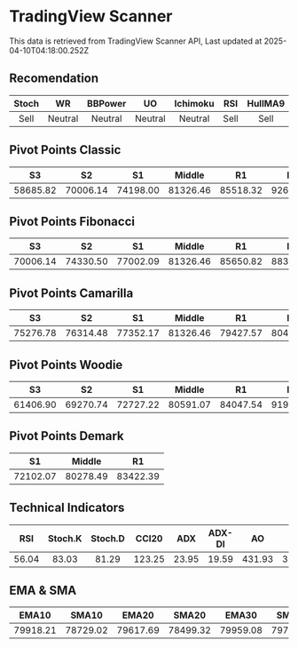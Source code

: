 # TradingView Scanner
This data is retrieved from TradingView Scanner API, Last updated at 2025-04-10T04:18:00.252Z

## Recomendation
| Stoch | WR | BBPower | UO | Ichimoku | RSI | HullMA9 |
| :---: | :---: | :---: | :---: | :---: | :---: | :---: |
| Sell | Neutral | Neutral | Neutral | Neutral | Sell | Sell |

## Pivot Points Classic
| S3 | S2 | S1 | Middle | R1 | R2 | R3 |
| :---: | :---: | :---: | :---: | :---: | :---: | :---: |
| 58685.82 | 70006.14 | 74198.00 | 81326.46 | 85518.32 | 92646.78 | 103967.10 |

## Pivot Points Fibonacci
| S3 | S2 | S1 | Middle | R1 | R2 | R3 |
| :---: | :---: | :---: | :---: | :---: | :---: | :---: |
| 70006.14 | 74330.50 | 77002.09 | 81326.46 | 85650.82 | 88322.41 | 92646.78 |

## Pivot Points Camarilla
| S3 | S2 | S1 | Middle | R1 | R2 | R3 |
| :---: | :---: | :---: | :---: | :---: | :---: | :---: |
| 75276.78 | 76314.48 | 77352.17 | 81326.46 | 79427.57 | 80465.26 | 81502.96 |

## Pivot Points Woodie
| S3 | S2 | S1 | Middle | R1 | R2 | R3 |
| :---: | :---: | :---: | :---: | :---: | :---: | :---: |
| 61406.90 | 69270.74 | 72727.22 | 80591.07 | 84047.54 | 91911.39 | 95367.86 |

## Pivot Points Demark
| S1 | Middle | R1 |
| :---: | :---: | :---: |
| 72102.07 | 80278.49 | 83422.39 |

## Technical Indicators
| RSI | Stoch.K | Stoch.D | CCI20 | ADX | ADX-DI | AO | Mom | MACD | MACD | W.R | HullMA9 |
| :---: | :---: | :---: | :---: | :---: | :---: | :---: | :---: | :---: | :---: | :---: | :---: |
| 56.04 | 83.03 | 81.29 | 123.25 | 23.95 | 19.59 | 431.93 | 3222.46 | -63.07 | -780.81 | -20.41 | 83487.05 |

## EMA & SMA
| EMA10 | SMA10 | EMA20 | SMA20 | EMA30 | SMA30 | EMA50 | SMA50 | EMA100 | SMA100 | EMA200 | SMA200 |
| :---: | :---: | :---: | :---: | :---: | :---: | :---: | :---: | :---: | :---: | :---: | :---: |
| 79918.21 | 78729.02 | 79617.69 | 78499.32 | 79959.08 | 79733.43 | 80786.91 | 81320.61 | 82189.49 | 83160.28 | 84150.65 | 83434.33 |